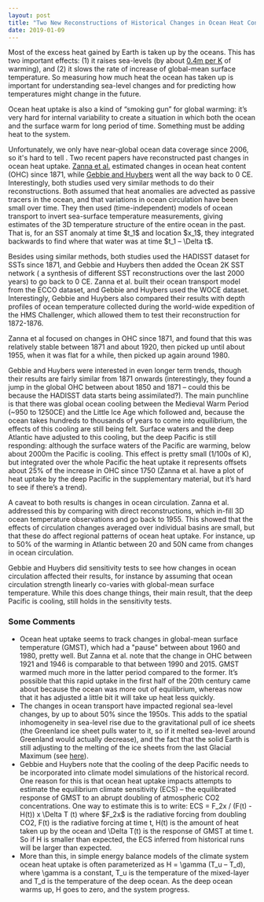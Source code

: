 ```yaml
---
layout: post
title: "Two New Reconstructions of Historical Changes in Ocean Heat Content"
date: 2019-01-09
---
```


<p>Most of the excess heat gained by Earth is taken up by the oceans. This has two important effects: (1) it raises sea-levels (by about <a href="https://www.pnas.org/content/pnas/110/34/13745.full.pdf">0.4m per K</a> of warming), and (2) it slows the rate of increase of global-mean surface temperature. So measuring how much heat the ocean has taken up is important for understanding sea-level changes and for predicting how temperatures might change in the future.</p>

<p>Ocean heat uptake is also a kind of “smoking gun” for global warming: it’s very hard for internal variability to create a situation in which both the ocean and the surface warm for long period of time. Something must be adding heat to the system.</p>

<p>Unfortunately, we only have near-global ocean data coverage since 2006, so it's hard to tell . 
Two recent papers have reconstructed past changes in ocean heat uptake. <a href="https://www.pnas.org/content/pnas/early/2019/01/04/1808838115.full.pdf">Zanna et al.</a> estimated changes in ocean heat content (OHC) since 1871, while <a href="http://science.sciencemag.org/content/sci/363/6422/70.full.pdf">Gebbie and Huybers</a> went all the way back to 0 CE. Interestingly, both studies used very similar methods to do their reconstructions. Both assumed that heat anomalies are advected as passive tracers in the ocean, and that variations in ocean circulation have been small over time. They then used (time-independent) models of ocean transport to invert sea-surface temperature measurements, giving estimates of the 3D temperature structure of the entire ocean in the past. That is, for an SST anomaly at time $t_1$ and location $x_1$, they integrated backwards to find where that water was at time $t_1 – \Delta t$. </p>

<p>Besides using similar methods, both studies used the HADISST dataset for SSTs since 1871, and Gebbie and Huybers then added the Ocean 2K SST network ( a synthesis of different SST reconstructions over the last 2000 years) to go back to 0 CE. Zanna et al. built their ocean transport model from the ECCO dataset, and Gebbie and Huybers used the WOCE dataset. Interestingly, Gebbie and Huybers also compared their results with depth profiles of ocean temperature collected during the world-wide expedition of the HMS Challenger, which allowed them to test their reconstruction for 1872-1876.</p>

<p>Zanna et al focused on changes in OHC since 1871, and found that this was relatively stable between 1871 and about 1920, then picked up until about 1955, when it was flat for a while, then picked up again around 1980.</p> 

<p>Gebbie and Huybers were interested in even longer term trends, though their results are fairly similar from 1871 onwards (interestingly, they found a jump in the global OHC between about 1850 and 1871 – could this be because the HADISST data starts being assimilated?). The main punchline is that there was global ocean cooling between the Medieval Warm Period (~950 to 1250CE) and the Little Ice Age which followed and, because the ocean takes hundreds to thousands of years to come into equilibrium, the effects of this cooling are still being felt. Surface waters and the deep Atlantic have adjusted to this cooling, but the deep Pacific is still responding: although the surface waters of the Pacific are warming, below about 2000m the Pacific is cooling. This effect is pretty small (1/100s of K), but integrated over the whole Pacific the heat uptake it represents offsets about 25% of the increase in OHC since 1750 (Zanna et al. have a plot of heat uptake by the deep Pacific in the supplementary material, but it’s hard to see if there’s a trend).</p>

<p>A caveat to both results is changes in ocean circulation. Zanna et al. addressed this by comparing with direct reconstructions, which in-fill 3D ocean temperature observations and go back to 1955. This showed that the effects of circulation changes averaged over individual basins are small, but that these do affect regional patterns of ocean heat uptake. For instance, up to 50% of the warming in Atlantic between 20 and 50N came from changes in ocean circulation.</p> 

<p>Gebbie and Huybers did sensitivity tests to see how changes in ocean circulation affected their results, for instance by assuming that ocean circulation strength linearly co-varies with global-mean surface temperature. While this does change things, their main result, that the deep Pacific is cooling, still holds in the sensitivity tests.</p>

<h3>Some Comments</h3>

<ul>
<li>Ocean heat uptake seems to track changes in global-mean surface temperature (GMST), which had a "pause" between about 1960 and 1980, pretty well. But Zanna et al. note that the change in OHC between 1921 and 1946 is comparable to that between 1990 and 2015. GMST warmed much more in the latter period compared to the former. It’s possible that this rapid uptake in the first half of the 20th century came about because the ocean was more out of equilibrium, whereas now that it has adjusted a little bit it will take up heat less quickly.</li>
<li>The changes in ocean transport have impacted regional sea-level changes, by up to about 50% since the 1950s. This adds to the spatial inhomogeneity in sea-level rise due to the gravitational pull of ice sheets (the Greenland ice sheet pulls water to it, so if it melted sea-level around Greenland would actually decrease), and the fact that the solid Earth is still adjusting to the melting of the ice sheets from the last Glacial Maximum (see <a href="https://www.theguardian.com/environment/ng-interactive/2018/sep/12/greenland-antarctic-ice-sheet-sea-level-rise-science-climate">here</a>).</li>
<li>Gebbie and Huybers note that the cooling of the deep Pacific needs to be incorporated into climate model simulations of the historical record. One reason for this is that ocean heat uptake impacts attempts to estimate the equilibrium climate sensitivity (ECS) – the equilibrated response of GMST to an abrupt doubling of  atmospheric CO2 concentrations. One way to estimate this is to write:
ECS = F_2x / (F(t) - H(t)) x \Delta T (t)
 where $F_2x$ is the radiative forcing from doubling CO2, F(t) is the radiative forcing at time t, H(t) is the amount of heat taken up by the ocean and \Delta T(t) is the response of GMST at time t. So if H is smaller than expected, the ECS inferred from historical runs will be larger than expected.</li>
<li>More than this, in simple energy balance models of the climate system ocean heat uptake is often parameterized as H = \gamma (T_u – T_d), where \gamma is a constant, T_u is the temperature of the mixed-layer and T_d is the temperature of the deep ocean. As the deep ocean warms up, H goes to zero, and the system progress.</li>
</ul>









